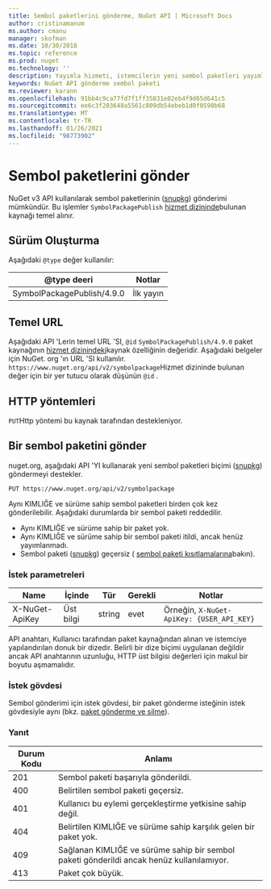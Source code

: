 ```yaml
---
title: Sembol paketlerini gönderme, NuGet API | Microsoft Docs
author: cristinamanum
ms.author: cmanu
manager: skofman
ms.date: 10/30/2018
ms.topic: reference
ms.prod: nuget
ms.technology: ''
description: Yayımla hizmeti, istemcilerin yeni sembol paketleri yayımlamasına izin verir.
keywords: NuGet API gönderme sembol paketi
ms.reviewer: karann
ms.openlocfilehash: 91bb4c9ca77fd7f1ff35831e02eb4f9d65d641c5
ms.sourcegitcommit: ee6c3f203648a5561c809db54ebeb1d0f0598b68
ms.translationtype: MT
ms.contentlocale: tr-TR
ms.lasthandoff: 01/26/2021
ms.locfileid: "98773902"
---
```

# <a name="push-symbol-packages"></a>Sembol paketlerini gönder

NuGet v3 API kullanılarak sembol paketlerinin ([snupkg](../create-packages/Symbol-Packages-snupkg.md)) gönderimi mümkündür.
Bu işlemler `SymbolPackagePublish` [hizmet dizininde](service-index.md)bulunan kaynağı temel alınır.

## <a name="versioning"></a>Sürüm Oluşturma

Aşağıdaki `@type` değer kullanılır:

@type deeri                 | Notlar
--------------------        | -----
SymbolPackagePublish/4.9.0  | İlk yayın

## <a name="base-url"></a>Temel URL

Aşağıdaki API 'Lerin temel URL 'SI, `@id` `SymbolPackagePublish/4.9.0` paket kaynağının [hizmet dizinindeki](service-index.md)kaynak özelliğinin değeridir. Aşağıdaki belgeler için NuGet. org 'ın URL 'SI kullanılır. `https://www.nuget.org/api/v2/symbolpackage`Hizmet dizininde bulunan değer için bir yer tutucu olarak düşünün `@id` .

## <a name="http-methods"></a>HTTP yöntemleri

`PUT`Http yöntemi bu kaynak tarafından destekleniyor. 

## <a name="push-a-symbol-package"></a>Bir sembol paketini gönder

nuget.org, aşağıdaki API 'YI kullanarak yeni sembol paketleri biçimi ([snupkg](../create-packages/Symbol-Packages-snupkg.md)) göndermeyi destekler. 

```
PUT https://www.nuget.org/api/v2/symbolpackage
```

Aynı KIMLIĞE ve sürüme sahip sembol paketleri birden çok kez gönderilebilir. Aşağıdaki durumlarda bir sembol paketi reddedilir.
- Aynı KIMLIĞE ve sürüme sahip bir paket yok.
- Aynı KIMLIĞE ve sürüme sahip bir sembol paketi itildi, ancak henüz yayımlanmadı.
- Sembol paketi ([snupkg](../create-packages/Symbol-Packages-snupkg.md)) geçersiz ( [sembol paketi kısıtlamalarına](../create-packages/Symbol-Packages-snupkg.md)bakın).

### <a name="request-parameters"></a>İstek parametreleri

Name           | İçinde     | Tür   | Gerekli | Notlar
-------------- | ------ | ------ | -------- | -----
X-NuGet-ApiKey | Üst bilgi | string | evet      | Örneğin, `X-NuGet-ApiKey: {USER_API_KEY}`

API anahtarı, Kullanıcı tarafından paket kaynağından alınan ve istemciye yapılandırılan donuk bir dizedir. Belirli bir dize biçimi uygulanan değildir ancak API anahtarının uzunluğu, HTTP üst bilgisi değerleri için makul bir boyutu aşmamalıdır.

### <a name="request-body"></a>İstek gövdesi

Sembol gönderimi için istek gövdesi, bir paket gönderme isteğinin istek gövdesiyle aynı (bkz. [paket gönderme ve silme](package-publish-resource.md)). 

### <a name="response"></a>Yanıt

Durum Kodu | Anlamı
----------- | -------
201         | Sembol paketi başarıyla gönderildi.
400         | Belirtilen sembol paketi geçersiz.
401         | Kullanıcı bu eylemi gerçekleştirme yetkisine sahip değil.
404         | Belirtilen KIMLIĞE ve sürüme sahip karşılık gelen bir paket yok.
409         | Sağlanan KIMLIĞE ve sürüme sahip bir sembol paketi gönderildi ancak henüz kullanılamıyor.
413         | Paket çok büyük.

